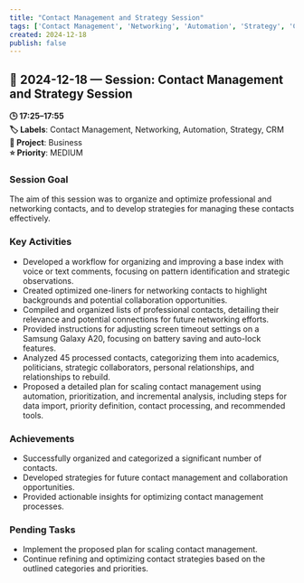 ```yaml
---
title: "Contact Management and Strategy Session"
tags: ['Contact Management', 'Networking', 'Automation', 'Strategy', 'CRM']
created: 2024-12-18
publish: false
---
```


## 📅 2024-12-18 — Session: Contact Management and Strategy Session

**🕒 17:25–17:55**  
**🏷️ Labels**: Contact Management, Networking, Automation, Strategy, CRM  
**📂 Project**: Business  
**⭐ Priority**: MEDIUM  


### Session Goal
The aim of this session was to organize and optimize professional and networking contacts, and to develop strategies for managing these contacts effectively.

### Key Activities
- Developed a workflow for organizing and improving a base index with voice or text comments, focusing on pattern identification and strategic observations.
- Created optimized one-liners for networking contacts to highlight backgrounds and potential collaboration opportunities.
- Compiled and organized lists of professional contacts, detailing their relevance and potential connections for future networking efforts.
- Provided instructions for adjusting screen timeout settings on a Samsung Galaxy A20, focusing on battery saving and auto-lock features.
- Analyzed 45 processed contacts, categorizing them into academics, politicians, strategic collaborators, personal relationships, and relationships to rebuild.
- Proposed a detailed plan for scaling contact management using automation, prioritization, and incremental analysis, including steps for data import, priority definition, contact processing, and recommended tools.

### Achievements
- Successfully organized and categorized a significant number of contacts.
- Developed strategies for future contact management and collaboration opportunities.
- Provided actionable insights for optimizing contact management processes.

### Pending Tasks
- Implement the proposed plan for scaling contact management.
- Continue refining and optimizing contact strategies based on the outlined categories and priorities.
